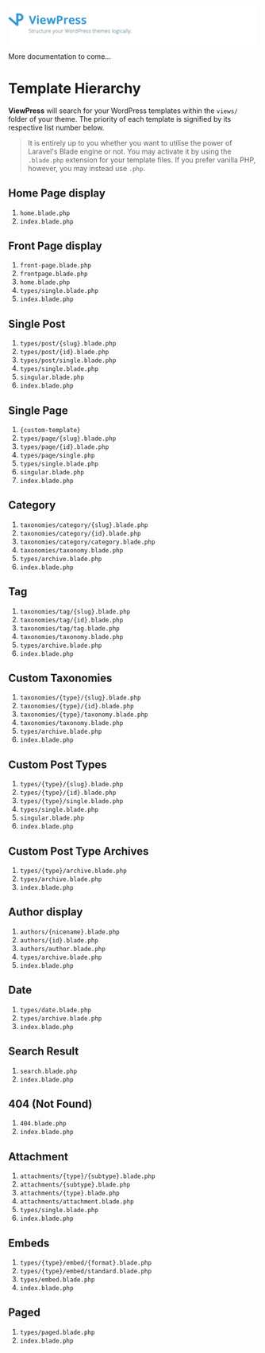 ![ViewPress](/resources/docs/heading.jpg?v=4)

More documentation to come...


# Template Hierarchy
**ViewPress** will search for your WordPress templates within the `views/` folder of your theme. The priority of each template is signified by its respective list number below.

> It is entirely up to you whether you want to utilise the power of Laravel's Blade engine or not. You may activate it by using the `.blade.php` extension for your template files. If you prefer vanilla PHP, however, you may instead use `.php`.

## Home Page display
1. `home.blade.php`
2. `index.blade.php`

## Front Page display
1. `front-page.blade.php`
2. `frontpage.blade.php`
3. `home.blade.php`
4. `types/single.blade.php`
5. `index.blade.php`

## Single Post
1. `types/post/{slug}.blade.php`
2. `types/post/{id}.blade.php`
3. `types/post/single.blade.php`
4. `types/single.blade.php`
5. `singular.blade.php`
6. `index.blade.php`

## Single Page
1. `{custom-template}`
2. `types/page/{slug}.blade.php`
3. `types/page/{id}.blade.php`
4. `types/page/single.php`
5. `types/single.blade.php`
6. `singular.blade.php`
7. `index.blade.php`

## Category
1. `taxonomies/category/{slug}.blade.php`
2. `taxonomies/category/{id}.blade.php`
3. `taxonomies/category/category.blade.php`
4. `taxonomies/taxonomy.blade.php`
5. `types/archive.blade.php`
6. `index.blade.php`

## Tag
1. `taxonomies/tag/{slug}.blade.php`
2. `taxonomies/tag/{id}.blade.php`
3. `taxonomies/tag/tag.blade.php`
4. `taxonomies/taxonomy.blade.php`
5. `types/archive.blade.php`
6. `index.blade.php`

## Custom Taxonomies
1. `taxonomies/{type}/{slug}.blade.php`
2. `taxonomies/{type}/{id}.blade.php`
3. `taxonomies/{type}/taxonomy.blade.php`
4. `taxonomies/taxonomy.blade.php`
5. `types/archive.blade.php`
6. `index.blade.php`

## Custom Post Types
1. `types/{type}/{slug}.blade.php`
2. `types/{type}/{id}.blade.php`
3. `types/{type}/single.blade.php`
4. `types/single.blade.php`
5. `singular.blade.php`
6. `index.blade.php`

## Custom Post Type Archives
1. `types/{type}/archive.blade.php`
2. `types/archive.blade.php`
3. `index.blade.php`

## Author display
1. `authors/{nicename}.blade.php`
2. `authors/{id}.blade.php`
3. `authors/author.blade.php`
4. `types/archive.blade.php`
5. `index.blade.php`

## Date
1. `types/date.blade.php`
2. `types/archive.blade.php`
3. `index.blade.php`

## Search Result
1. `search.blade.php`
2. `index.blade.php`

## 404 (Not Found)
1. `404.blade.php`
2. `index.blade.php`

## Attachment
1. `attachments/{type}/{subtype}.blade.php`
2. `attachments/{subtype}.blade.php`
3. `attachments/{type}.blade.php`
4. `attachments/attachment.blade.php`
5. `types/single.blade.php`
6. `index.blade.php`

## Embeds
1. `types/{type}/embed/{format}.blade.php`
2. `types/{type}/embed/standard.blade.php`
3. `types/embed.blade.php`
4. `index.blade.php`

## Paged
1. `types/paged.blade.php`
2. `index.blade.php`
